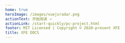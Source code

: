 ```yaml
---
home: true 
heroImage: /images/vuejsradar.png
actionText: 开始阅读 →
actionLink: /start-quickly/pc-project.html
footer: MIT Licensed | Copyright © 2020-present XFE 
title: XFE DOCS
---
```

